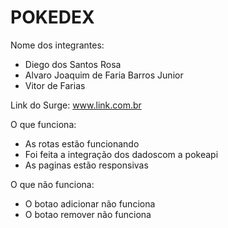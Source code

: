# POKEDEX

Nome dos integrantes: 
- Diego dos Santos Rosa
- Alvaro Joaquim de Faria Barros Junior
- Vitor de Farias

Link do Surge: www.link.com.br

O que funciona:
- As rotas estão funcionando
- Foi feita a integração dos dadoscom a pokeapi
- As paginas estão responsivas

O que não funciona: 
- O botao adicionar não funciona
- O botao remover não funciona
